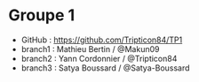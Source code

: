 # Groupe 1

- GitHub : https://github.com/Tripticon84/TP1
- branch1 : Mathieu Bertin / @Makun09
- branch2 : Yann Cordonnier / @Tripticon84
- branch3 : Satya Boussard / @Satya-Boussard
